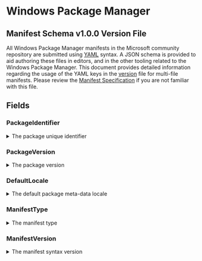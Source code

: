[JSON schema]:              https://github.com/microsoft/winget-cli/blob/master/schemas/JSON/manifests/v1.0.0/manifest.version.1.0.0.json
[YAML]:                     https://yaml.org/spec
[semantic version]:         https://semver.org
[Manifest Specification]:   https://github.com/microsoft/winget-cli/blob/master/doc/ManifestSpecv1.0.md

# Windows Package Manager
## Manifest Schema v1.0.0 Version File

All Windows Package Manager manifests in the Microsoft community repository are submitted using [YAML] syntax. A JSON schema is provided to aid authoring these files in editors, and in the other tooling related to the Windows Package Manager. This document provides detailed information regarding the usage of the YAML keys in the [version][JSON schema] file for multi-file manifests. Please review the [Manifest Specification] if you are not familiar with this file.

## Fields
### PackageIdentifier
<details>
 <summary>The package unique identifier</summary>

 #### Required Field
 This key is the unique identifier for a given package. This value is generally in the form of `Publisher.Package`. It is case sensitve, and this value must match the folder structure under the partition directory in GitHub.
</details>

### PackageVersion
<details>
 <summary>The package version</summary>

 #### Required Field
 This key represents the version of the package. It is related to the specific release this manifests targets. In some cases you will see a perfectly formed [semantic version] number, and in other cases you might see something different. These may be date driven, or they might have other characters with some package specific meaning for example.

 The Windows Package Manager client uses this version to determine whether or not an upgrade for a package is available. In some cases, packages may be released with a marketing driven version, and that causes trouble with the `winget upgrade` command. 

 The current best practice is to use the value reported in Add / Remove Programs when this version of the package is installed. In some cases, packages do not report a version resulting in an upgrade loop or other unwanted behavior.
</details>

### DefaultLocale
<details>
 <summary>The default package meta-data locale</summary>

 #### Required Field
 This key represents the default locale for package meta-data. The format is BCP-47. This value identifies the language for meta-data to be displayed to a user when no locale file matching their preferences is available. The Microsoft community package repository validation pipelines also use this value to determine appropriate validation rules for that corresponding locale file.
</details>

### ManifestType
<details>
 <summary>The manifest type</summary>

 #### Required Field
 This key must have the value "version". The Microsoft community package repository validation pipelines also use this value to determine appropriate validation rules when evaluating this file.
</details>

### ManifestVersion
<details>
 <summary>The manifest syntax version</summary>

 #### Required Field
 This key must have the value "1.0.0". The Microsoft community package repository validation pipelines also use this value to determine appropriate validation rules when evaluating this file.
</details>
